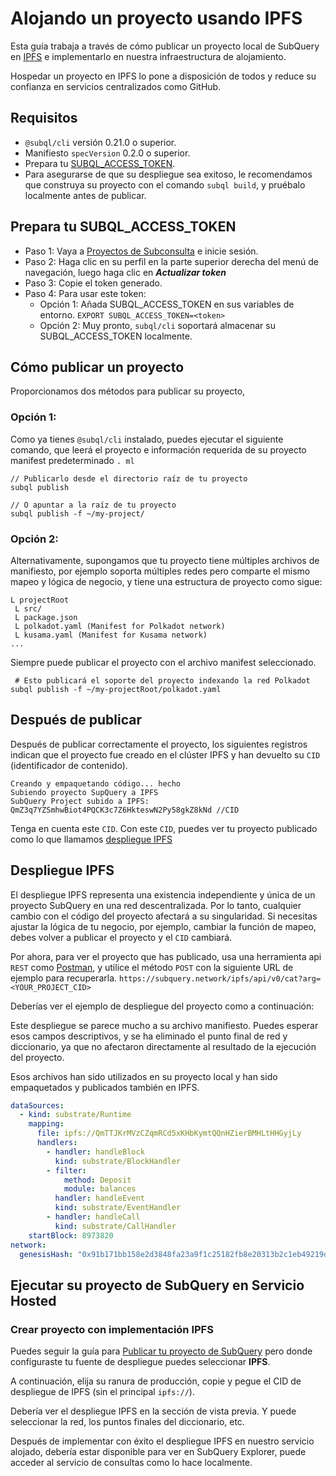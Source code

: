 # Alojando un proyecto usando IPFS

Esta guía trabaja a través de cómo publicar un proyecto local de SubQuery en [IPFS](https://ipfs.io/) e implementarlo en nuestra infraestructura de alojamiento.

Hospedar un proyecto en IPFS lo pone a disposición de todos y reduce su confianza en servicios centralizados como GitHub.

## Requisitos

- `@subql/cli` versión 0.21.0 o superior.
- Manifiesto `specVersion` 0.2.0 o superior.
- Prepara tu [SUBQL_ACCESS_TOKEN](#prepare-your-subql-access-token).
- Para asegurarse de que su despliegue sea exitoso, le recomendamos que construya su proyecto con el comando `subql build`, y pruébalo localmente antes de publicar.

## Prepara tu SUBQL_ACCESS_TOKEN

- Paso 1: Vaya a [Proyectos de Subconsulta](https://project.subquery.network/) e inicie sesión.
- Paso 2: Haga clic en su perfil en la parte superior derecha del menú de navegación, luego haga clic en **_Actualizar token_**
- Paso 3: Copie el token generado.
- Paso 4: Para usar este token:
  - Opción 1: Añada SUBQL_ACCESS_TOKEN en sus variables de entorno. `EXPORT SUBQL_ACCESS_TOKEN=<token>`
  - Opción 2: Muy pronto, `subql/cli` soportará almacenar su SUBQL_ACCESS_TOKEN localmente.

## Cómo publicar un proyecto

Proporcionamos dos métodos para publicar su proyecto,

### Opción 1:

Como ya tienes `@subql/cli` instalado, puedes ejecutar el siguiente comando, que leerá el proyecto e información requerida de su proyecto manifest predeterminado `. ml`

```
// Publicarlo desde el directorio raíz de tu proyecto
subql publish

// O apuntar a la raíz de tu proyecto
subql publish -f ~/my-project/
```

### Opción 2:

Alternativamente, supongamos que tu proyecto tiene múltiples archivos de manifiesto, por ejemplo soporta múltiples redes pero comparte el mismo mapeo y lógica de negocio, y tiene una estructura de proyecto como sigue:

```
L projectRoot
 L src/
 L package.json
 L polkadot.yaml (Manifest for Polkadot network)
 L kusama.yaml (Manifest for Kusama network)
...
```

Siempre puede publicar el proyecto con el archivo manifest seleccionado.

```
 # Esto publicará el soporte del proyecto indexando la red Polkadot
subql publish -f ~/my-projectRoot/polkadot.yaml
```

## Después de publicar

Después de publicar correctamente el proyecto, los siguientes registros indican que el proyecto fue creado en el clúster IPFS y han devuelto su `CID` (identificador de contenido).

```
Creando y empaquetando código... hecho
Subiendo proyecto SupQuery a IPFS
SubQuery Project subido a IPFS: QmZ3q7YZSmhwBiot4PQCK3c7Z6HkteswN2Py58gkZ8kNd //CID
```

Tenga en cuenta este `CID`. Con este `CID`, puedes ver tu proyecto publicado como lo que llamamos [despliegue IPFS](#ipfs-deployment)

## Despliegue IPFS

El despliegue IPFS representa una existencia independiente y única de un proyecto SubQuery en una red descentralizada. Por lo tanto, cualquier cambio con el código del proyecto afectará a su singularidad. Si necesitas ajustar la lógica de tu negocio, por ejemplo, cambiar la función de mapeo, debes volver a publicar el proyecto y el `CID` cambiará.

Por ahora, para ver el proyecto que has publicado, usa una herramienta api `REST` como [Postman](https://web.postman.co/), y utilice el método `POST` con la siguiente URL de ejemplo para recuperarla. `https://subquery.network/ipfs/api/v0/cat?arg=<YOUR_PROJECT_CID>`

Deberías ver el ejemplo de despliegue del proyecto como a continuación:

Este despliegue se parece mucho a su archivo manifiesto. Puedes esperar esos campos descriptivos, y se ha eliminado el punto final de red y diccionario, ya que no afectaron directamente al resultado de la ejecución del proyecto.

Esos archivos han sido utilizados en su proyecto local y han sido empaquetados y publicados también en IPFS.

```yaml
dataSources:
  - kind: substrate/Runtime
    mapping:
      file: ipfs://QmTTJKrMVzCZqmRCd5xKHbKymtQQnHZierBMHLtHHGyjLy
      handlers:
        - handler: handleBlock
          kind: substrate/BlockHandler
        - filter:
            method: Deposit
            module: balances
          handler: handleEvent
          kind: substrate/EventHandler
        - handler: handleCall
          kind: substrate/CallHandler
    startBlock: 8973820
network:
  genesisHash: "0x91b171bb158e2d3848fa23a9f1c25182fb8e20313b2c1eb49219da7a70ce90c3"
```

## Ejecutar su proyecto de SubQuery en Servicio Hosted

### Crear proyecto con implementación IPFS

Puedes seguir la guía para [Publicar tu proyecto de SubQuery](publish.md) pero donde configuraste tu fuente de despliegue puedes seleccionar **IPFS**.

A continuación, elija su ranura de producción, copie y pegue el CID de despliegue de IPFS (sin el principal `ipfs://`).

Debería ver el despliegue IPFS en la sección de vista previa. Y puede seleccionar la red, los puntos finales del diccionario, etc.

Después de implementar con éxito el despliegue IPFS en nuestro servicio alojado, debería estar disponible para ver en SubQuery Explorer, puede acceder al servicio de consultas como lo hace localmente.
